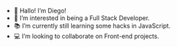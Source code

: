 - 🚀 Hallo! I’m Diego!
- 👀 I’m interested in being a Full Stack Developer.
- 📚 I’m currently still learning some hacks in JavaScript.
- 💻 I’m looking to collaborate on Front-end projects.

<!---
DiegoMGE/DiegoMGE is a ✨ special ✨ repository because its `README.md` (this file) appears on your GitHub profile.
You can click the Preview link to take a look at your changes.
--->
